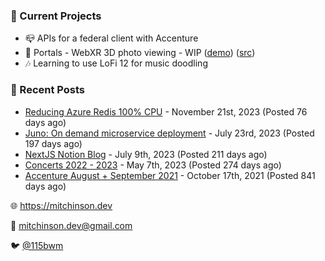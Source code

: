 ### 📌 Current Projects
- 📪 APIs for a federal client with Accenture
- 📸 Portals - WebXR 3D photo viewing - WIP ([demo](https://portals.mitchinson.dev/)) ([src](https://github.com/bmitchinson/vr-jpg-viewer-webxr))
- 🎶 Learning to use LoFi 12 for music doodling

### 📝 Recent Posts

- [Reducing Azure Redis 100% CPU](https://blog.mitchinson.dev/redis-cpu) - November 21st, 2023 (Posted 76 days ago)
- [Juno: On demand microservice deployment](https://blog.mitchinson.dev/juno) - July 23rd, 2023 (Posted 197 days ago)
- [NextJS Notion Blog](https://blog.mitchinson.dev/blog-2023) - July 9th, 2023 (Posted 211 days ago)
- [Concerts 2022 - 2023](https://blog.mitchinson.dev/concerts-2023) - May 7th, 2023 (Posted 274 days ago)
- [Accenture August + September 2021](https://blog.mitchinson.dev/pillar/aug-sep-21) - October 17th, 2021 (Posted 841 days ago)

🌐 https://mitchinson.dev

💌 mitchinson.dev@gmail.com

🐦 [@115bwm](https://twitter.com/115bwm)